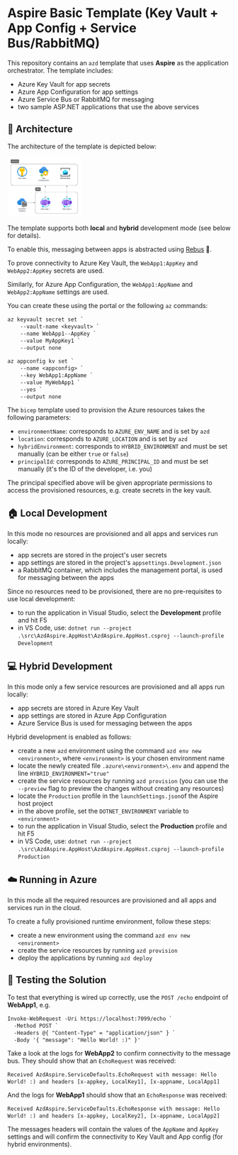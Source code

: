 ﻿# Aspire Basic Template (Key Vault + App Config + Service Bus/RabbitMQ)
This repository contains an `azd` template that uses **Aspire** as the application orchestrator. The template includes:
- Azure Key Vault for app secrets
- Azure App Configuration for app settings
- Azure Service Bus or RabbitMQ for messaging
- two sample ASP.NET applications that use the above services

## 🏢 Architecture
The architecture of the template is depicted below:

<img src="./docs/images/architecture.png" style="width: 33%;" alt="Template architecture">

The template supports both **local** and **hybrid** development mode (see below for details).

To enable this, messaging between apps is abstracted using [Rebus](https://github.com/rebus-org/Rebus) 🚌.

To prove connectivity to Azure Key Vault, the `WebApp1:AppKey` and `WebApp2:AppKey` secrets are used.

Similarly, for Azure App Configuration, the `WebApp1:AppName` and `WebApp2:AppName` settings are used.

You can create these using the portal or the following `az` commands:
```
az keyvault secret set `
    --vault-name <keyvault> `
    --name WebApp1--AppKey `
    --value MyAppKey1 `
    --output none
```
```
az appconfig kv set `
    --name <appconfig> `
    --key WebApp1:AppName `
    --value MyWebApp1 `
    --yes `
    --output none
```

The `bicep` template used to provision the Azure resources takes the following parameters:
- `environmentName`: corresponds to `AZURE_ENV_NAME` and is set by `azd`
- `location`: corresponds to `AZURE_LOCATION` and is set by `azd`
- `hybridEnvironment`: corresponds to `HYBRID_ENVIRONMENT` and must be set manually (can be either `true` or `false`)
- `principalId`: corresponds to `AZURE_PRINCIPAL_ID` and must be set manually (it's the ID of the developer, i.e. you)

The principal specified above will be given appropriate permissions to access the provisioned resources, e.g. create secrets in the key vault.

## 🏠 Local Development
In this mode no resources are provisioned and all apps and services run locally:
- app secrets are stored in the project's user secrets
- app settings are stored in the project's `appsettings.Development.json`
- a RabbitMQ container, which includes the management portal, is used for messaging between the apps

Since no resources need to be provisioned, there are no pre-requisites to use local development:
- to run the application in Visual Studio, select the **Development** profile and hit F5
- in VS Code, use: `dotnet run --project .\src\AzdAspire.AppHost\AzdAspire.AppHost.csproj --launch-profile Development`

## 💻 Hybrid Development
In this mode only a few service resources are provisioned and all apps run locally:
- app secrets are stored in Azure Key Vault
- app settings are stored in Azure App Configuration
- Azure Service Bus is used for messaging between the apps

Hybrid development is enabled as follows:
- create a new `azd` environment using the command `azd env new <environment>`, where `<environment>` is your chosen environment name
- locate the newly created file `.azure\<environment>\.env` and append the line `HYBRID_ENVIRONMENT="true"`
- create the service resources by running `azd provision` (you can use the `--preview` flag to preview the changes without creating any resources)
- locate the `Production` profile in the `launchSettings.json`of the Aspire host project
- in the above profile, set the `DOTNET_ENVIRONMENT` variable to `<environment>`
- to run the application in Visual Studio, select the **Production** profile and hit F5
- in VS Code, use: `dotnet run --project .\src\AzdAspire.AppHost\AzdAspire.AppHost.csproj --launch-profile Production`

## ☁️ Running in Azure
In this mode all the required resources are provisioned and all apps and services run in the cloud.

To create a fully provisioned runtime environment, follow these steps:
- create a new environment using the command `azd env new <environment>`
- create the service resources by running `azd provision`
- deploy the applications by running `azd deploy`

## 🧪 Testing the Solution
To test that everything is wired up correctly, use the `POST /echo` endpoint of **WebApp1**, e.g.
```
Invoke-WebRequest -Uri https://localhost:7099/echo `
  -Method POST `
  -Headers @{ "Content-Type" = "application/json" } `
  -Body '{ "message": "Hello World! :)" }'
```

Take a look at the logs for **WebApp2** to confirm connectivity to the message bus. They should show that an `EchoRequest` was received:
```
Received AzdAspire.ServiceDefaults.EchoRequest with message: Hello World! :) and headers [x-appkey, LocalKey1], [x-appname, LocalApp1]
```

And the logs for **WebApp1** should show that an `EchoResponse` was received:
```
Received AzdAspire.ServiceDefaults.EchoResponse with message: Hello World! :) and headers [x-appkey, LocalKey2], [x-appname, LocalApp2]
```

The messages headers will contain the values of the `AppName` and `AppKey` settings and will confirm the connectivity to Key Vault and App config (for hybrid environments).
